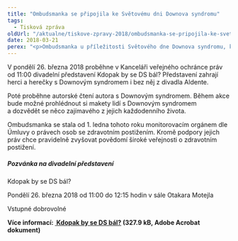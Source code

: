 ```yaml
---
title: "Ombudsmanka se připojila ke Světovému dni Downova syndromu"
tags:
  - Tisková zpráva
oldUrl: "/aktualne/tiskove-zpravy-2018/ombudsmanka-se-pripojila-ke-svetovemu-dni-downova-syndromu"
date: 2018-03-21
perex: "<p>Ombudsmanka u příležitosti Světového dne Downova syndromu, který připadá na 21. března, se svými spolupracovníky oblékla barevné ponožky, které se staly symbolem Downova syndromu. Tři páry ponožek patami k sobě připomínají tři písmena X, jsou tedy paralelou na tři 21. chromozomy X, které zapříčiňují Downův syndrom. </p>"
---
```


<!-- imported from the old website -->

<p>V pondělí 26. března 2018 proběhne v Kanceláři veřejného ochránce práv od 11:00 divadelní představení Kdopak by se DS bál? Představení zahrají herci a herečky s Downovým syndromem i bez něj z divadla Aldente. </p><p>Poté proběhne autorské čtení autora s Downovým syndromem. Během akce bude možné prohlédnout si makety lidí s Downovým syndromem a dozvědět se něco zajímavého z jejich každodenního života. </p> <p>Ombudsmanka se stala od 1. ledna tohoto roku monitorovacím orgánem dle Úmluvy o právech osob se zdravotním postižením. Kromě podpory jejich práv chce pravidelně zvyšovat povědomí široké veřejnosti o zdravotním postižení.</p><h5>Pozvánka na divadelní představení</h5> <p>Kdopak by se DS bál?</p> <p>Pondělí 26. března 2018 od 11:00 do 12:15 hodin v sále Otakara Motejla</p> <p>Vstupné dobrovolné</p> <p><b>Více informací: </b><b><a title="Otevření do nového okna" href="/uploads-import/Vzdelavaci-akce/Pozvanka_Svetovy_den_DS_v_KVOP_final.pdf" target="_blank"><img alt="" src="https://www.ochrance.cz/typo3/ext/od_linkdesc/icons/pdf.gif" class="od_linkdesc_icon" /> Kdopak by se DS bál?</a> (327.9 kB, Adobe Acrobat dokument)</b></p>
